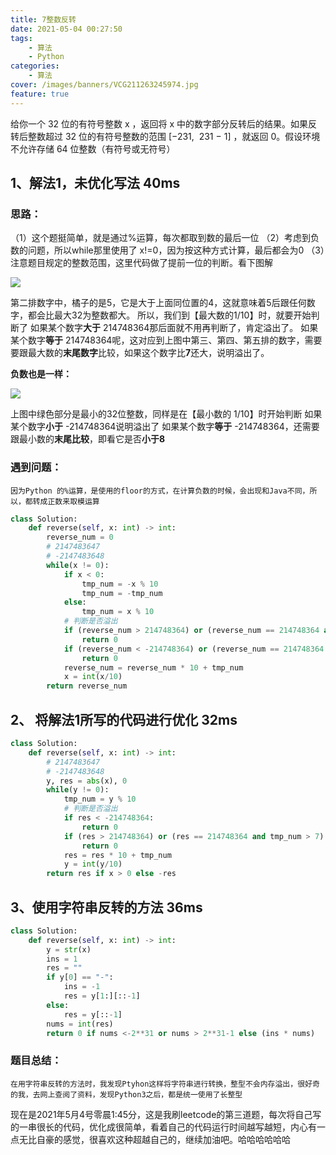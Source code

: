 ```yaml
---
title: 7整数反转
date: 2021-05-04 00:27:50
tags:
	- 算法
	- Python
categories: 
	- 算法
cover: /images/banners/VCG211263245974.jpg
feature: true
---
```


给你一个 32 位的有符号整数 x ，返回将 x 中的数字部分反转后的结果。如果反转后整数超过 32 位的有符号整数的范围 [−231,  231 − 1] ，就返回 0。假设环境不允许存储 64 位整数（有符号或无符号）

## 1、解法1，未优化写法   40ms

### 思路：
   （1）这个题挺简单，就是通过%运算，每次都取到数的最后一位
   （2）考虑到负数的问题，所以while那里使用了 x!=0，因为按这种方式计算，最后都会为0
   （3）注意题目规定的整数范围，这里代码做了提前一位的判断。看下图解

   ![](/post/7整数反转/image-20210504005805249.png)

   第二排数字中，橘子的是5，它是大于上面同位置的4，这就意味着5后跟任何数字，都会比最大32为整数都大。
   所以，我们到【最大数的1/10】时，就要开始判断了
   如果某个数字**大于** 214748364那后面就不用再判断了，肯定溢出了。
   如果某个数字**等于** 214748364呢，这对应到上图中第三、第四、第五排的数字，需要要跟最大数的**末尾数字**比较，如果这个数字比**7**还大，说明溢出了。



**负数也是一样：**

![](/post/7整数反转/image-20210504010425266.png)

上图中绿色部分是最小的32位整数，同样是在【最小数的 1/10】时开始判断
如果某个数字**小于** -214748364说明溢出了
如果某个数字**等于** -214748364，还需要跟最小数的**末尾比较**，即看它是否**小于8**

### 遇到问题：
	因为Python 的%运算，是使用的floor的方式，在计算负数的时候，会出现和Java不同，所以，都转成正数来取模运算
```python
class Solution:
    def reverse(self, x: int) -> int:
        reverse_num = 0
        # 2147483647
        # -2147483648
        while(x != 0):
            if x < 0:
                tmp_num = -x % 10
                tmp_num = -tmp_num
            else:
                tmp_num = x % 10
            # 判断是否溢出
            if (reverse_num > 214748364) or (reverse_num == 214748364 and tmp_num > 7):
                return 0
            if (reverse_num < -214748364) or (reverse_num == 214748364 and tmp_num > 7):
                return 0
            reverse_num = reverse_num * 10 + tmp_num
            x = int(x/10)
        return reverse_num
```

## 2、 将解法1所写的代码进行优化   32ms
```python
class Solution:
    def reverse(self, x: int) -> int:
        # 2147483647
        # -2147483648
        y, res = abs(x), 0
        while(y != 0):
            tmp_num = y % 10
            # 判断是否溢出
            if res < -214748364:
                return 0
            if (res > 214748364) or (res == 214748364 and tmp_num > 7):
                return 0
            res = res * 10 + tmp_num
            y = int(y/10)
        return res if x > 0 else -res
```

## 3、使用字符串反转的方法  36ms
```python
class Solution:
    def reverse(self, x: int) -> int:
        y = str(x)
        ins = 1
        res = ""
        if y[0] == "-":
            ins = -1
            res = y[1:][::-1]
        else:
            res = y[::-1]
        nums = int(res)
        return 0 if nums <-2**31 or nums > 2**31-1 else (ins * nums)
```

### 题目总结：
	在用字符串反转的方法时，我发现Ptyhon这样将字符串进行转换，整型不会内存溢出，很好奇的我，去网上查阅了资料，发现Python3之后，都是统一使用了长整型

现在是2021年5月4号零晨1:45分，这是我刷leetcode的第三道题，每次将自己写的一串很长的代码，优化成很简单，看着自己的代码运行时间越写越短，内心有一点无比自豪的感觉，很喜欢这种超越自己的，继续加油吧。哈哈哈哈哈哈